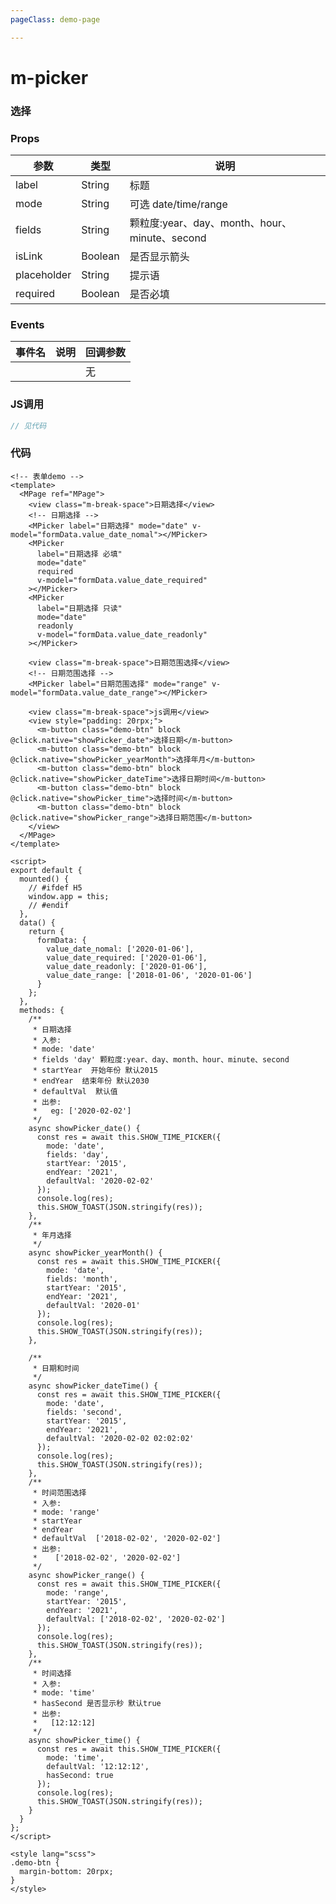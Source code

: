 ```yaml
---
pageClass: demo-page

---
```


# m-picker

### 选择

### Props

| 参数        | 类型    | 说明                                          |
| ----------- | ------- | --------------------------------------------- |
| label       | String  | 标题                                          |
| mode        | String  | 可选 date/time/range                          |
| fields      | String  | 颗粒度:year、day、month、hour、minute、second |
| isLink      | Boolean | 是否显示箭头                                  |
| placeholder | String  | 提示语                                        |
| required    | Boolean | 是否必填                                      |

### Events

| 事件名 | 说明 | 回调参数 |
| ------ | ---- | -------- |
|        |      | 无       |

### JS调用

```js
// 见代码
```



### 代码

```vue
<!-- 表单demo -->
<template>
  <MPage ref="MPage">
    <view class="m-break-space">日期选择</view>
    <!-- 日期选择 -->
    <MPicker label="日期选择" mode="date" v-model="formData.value_date_nomal"></MPicker>
    <MPicker
      label="日期选择 必填"
      mode="date"
      required
      v-model="formData.value_date_required"
    ></MPicker>
    <MPicker
      label="日期选择 只读"
      mode="date"
      readonly
      v-model="formData.value_date_readonly"
    ></MPicker>

    <view class="m-break-space">日期范围选择</view>
    <!-- 日期范围选择 -->
    <MPicker label="日期范围选择" mode="range" v-model="formData.value_date_range"></MPicker>

    <view class="m-break-space">js调用</view>
    <view style="padding: 20rpx;">
      <m-button class="demo-btn" block @click.native="showPicker_date">选择日期</m-button>
      <m-button class="demo-btn" block @click.native="showPicker_yearMonth">选择年月</m-button>
      <m-button class="demo-btn" block @click.native="showPicker_dateTime">选择日期时间</m-button>
      <m-button class="demo-btn" block @click.native="showPicker_time">选择时间</m-button>
      <m-button class="demo-btn" block @click.native="showPicker_range">选择日期范围</m-button>
    </view>
  </MPage>
</template>

<script>
export default {
  mounted() {
    // #ifdef H5
    window.app = this;
    // #endif
  },
  data() {
    return {
      formData: {
        value_date_nomal: ['2020-01-06'],
        value_date_required: ['2020-01-06'],
        value_date_readonly: ['2020-01-06'],
        value_date_range: ['2018-01-06', '2020-01-06']
      }
    };
  },
  methods: {
    /**
     * 日期选择
     * 入参:
     * mode: 'date'
     * fields 'day' 颗粒度:year、day、month、hour、minute、second
     * startYear  开始年份 默认2015
     * endYear  结束年份 默认2030
     * defaultVal  默认值
     * 出参:
     *   eg: ['2020-02-02']
     */
    async showPicker_date() {
      const res = await this.SHOW_TIME_PICKER({
        mode: 'date',
        fields: 'day',
        startYear: '2015',
        endYear: '2021',
        defaultVal: '2020-02-02'
      });
      console.log(res);
      this.SHOW_TOAST(JSON.stringify(res));
    },
    /**
     * 年月选择
     */
    async showPicker_yearMonth() {
      const res = await this.SHOW_TIME_PICKER({
        mode: 'date',
        fields: 'month',
        startYear: '2015',
        endYear: '2021',
        defaultVal: '2020-01'
      });
      console.log(res);
      this.SHOW_TOAST(JSON.stringify(res));
    },

    /**
     * 日期和时间
     */
    async showPicker_dateTime() {
      const res = await this.SHOW_TIME_PICKER({
        mode: 'date',
        fields: 'second',
        startYear: '2015',
        endYear: '2021',
        defaultVal: '2020-02-02 02:02:02'
      });
      console.log(res);
      this.SHOW_TOAST(JSON.stringify(res));
    },
    /**
     * 时间范围选择
     * 入参:
     * mode: 'range'
     * startYear
     * endYear
     * defaultVal  ['2018-02-02', '2020-02-02']
     * 出参:
     *    ['2018-02-02', '2020-02-02']
     */
    async showPicker_range() {
      const res = await this.SHOW_TIME_PICKER({
        mode: 'range',
        startYear: '2015',
        endYear: '2021',
        defaultVal: ['2018-02-02', '2020-02-02']
      });
      console.log(res);
      this.SHOW_TOAST(JSON.stringify(res));
    },
    /**
     * 时间选择
     * 入参:
     * mode: 'time'
     * hasSecond 是否显示秒 默认true
     * 出参:
     *   [12:12:12]
     */
    async showPicker_time() {
      const res = await this.SHOW_TIME_PICKER({
        mode: 'time',
        defaultVal: '12:12:12',
        hasSecond: true
      });
      console.log(res);
      this.SHOW_TOAST(JSON.stringify(res));
    }
  }
};
</script>

<style lang="scss">
.demo-btn {
  margin-bottom: 20rpx;
}
</style>

```





<DemoFrame src="/date-time-select"></DemoFrame>
